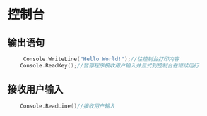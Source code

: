 # 控制台

## 输出语句

```c
     Console.WriteLine("Hello World!");//往控制台打印内容
    Console.ReadKey();//暂停程序接收用户输入并显式到控制台在继续运行
```

## 接收用户输入

```c
    Console.ReadLine()//接收用户输入
```

